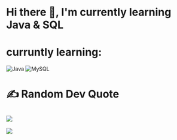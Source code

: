 <h1>Hi there 👋, I'm currently learning Java & SQL</h1>

# curruntly learning:
![Java](https://img.shields.io/badge/java-%23ED8B00.svg?style=for-the-badge&logo=openjdk&logoColor=white) ![MySQL](https://img.shields.io/badge/mysql-4479A1.svg?style=for-the-badge&logo=mysql&logoColor=white)
#
# ✍️ Random Dev Quote
![](https://quotes-github-readme.vercel.app/api?type=horizontal&theme=radical)
---
[![](https://visitcount.itsvg.in/api?id=zukunftsdeveloper&icon=0&color=0)](https://visitcount.itsvg.in)

<!-- Proudly created with GPRM ( https://gprm.itsvg.in ) -->
